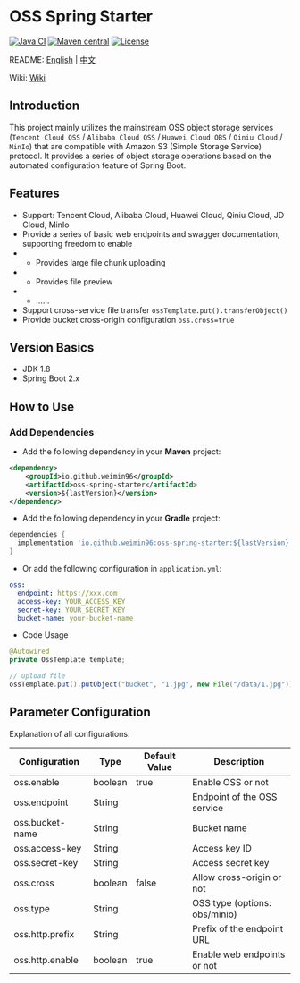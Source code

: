 # OSS Spring Starter

[![Java CI](https://github.com/weimin96/oss-spring-starter/actions/workflows/ci.yml/badge.svg)](https://github.com/weimin96/oss-spring-starter/actions/workflows/ci.yml)
[![Maven central](https://maven-badges.herokuapp.com/maven-central/io.github.weimin96/oss-spring-starter/badge.svg)](https://maven-badges.herokuapp.com/maven-central/io.github.weimin96/oss-spring-starter)
[![License](https://img.shields.io/:license-apache-brightgreen.svg)](https://www.apache.org/licenses/LICENSE-2.0.html)

README: [English](README.md) | [中文](README-zh-CN.md)

Wiki: [Wiki](https://github.com/weimin96/oss-spring-starter/wiki)

## Introduction

This project mainly utilizes the mainstream OSS object storage services (`Tencent Cloud OSS` / `Alibaba Cloud OSS` / `Huawei Cloud OBS` / `Qiniu Cloud` / `MinIo`) that are compatible with Amazon S3 (Simple Storage Service) protocol. It provides a series of object storage operations based on the automated configuration feature of Spring Boot.

## Features

- Support: Tencent Cloud, Alibaba Cloud, Huawei Cloud, Qiniu Cloud, JD Cloud, MinIo
- Provide a series of basic web endpoints and swagger documentation, supporting freedom to enable
- - Provides large file chunk uploading
- - Provides file preview
- - ......
- Support cross-service file transfer `ossTemplate.put().transferObject()`
- Provide bucket cross-origin configuration `oss.cross=true`

## Version Basics

- JDK 1.8
- Spring Boot 2.x

## How to Use

### Add Dependencies

- Add the following dependency in your **Maven** project:

```xml
<dependency>
    <groupId>io.github.weimin96</groupId>
    <artifactId>oss-spring-starter</artifactId>
    <version>${lastVersion}</version>
</dependency>
```

- Add the following dependency in your **Gradle** project:

```gradle
dependencies {
  implementation 'io.github.weimin96:oss-spring-starter:${lastVersion}'
}
```

- Or add the following configuration in `application.yml`:
```yaml
oss:
  endpoint: https://xxx.com
  access-key: YOUR_ACCESS_KEY
  secret-key: YOUR_SECRET_KEY
  bucket-name: your-bucket-name
```

- Code Usage

```java
@Autowired
private OssTemplate template;

// upload file
ossTemplate.put().putObject("bucket", "1.jpg", new File("/data/1.jpg"));
```

## Parameter Configuration

Explanation of all configurations:

| Configuration        | Type     | Default Value | Description                  |
|----------------------|----------|---------------|------------------------------|
| oss.enable           | boolean  | true          | Enable OSS or not             |
| oss.endpoint         | String   |               | Endpoint of the OSS service   |
| oss.bucket-name      | String   |               | Bucket name                   |
| oss.access-key       | String   |               | Access key ID                 |
| oss.secret-key       | String   |               | Access secret key             |
| oss.cross            | boolean  | false         | Allow cross-origin or not      |
| oss.type             | String   |               | OSS type (options: obs/minio) |
| oss.http.prefix      | String   |               | Prefix of the endpoint URL    |
| oss.http.enable      | boolean  | true          | Enable web endpoints or not    |


